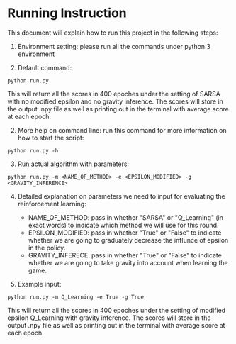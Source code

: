 Running Instruction
====================

This document will explain how to run this project in the following steps:

1. Environment setting: please run all the commands under python 3 environment

2. Default command:
```
python run.py
```
This will return all the scores in 400 epoches under the setting of SARSA with no modified epsilon and no gravity inference. The scores will store in the output .npy file as well as printing out in the terminal with average score at each epoch. 

2. More help on command line: 
run this command for more information on how to start the script:
```
python run.py -h
```

3. Run actual algorithm with parameters:
```
python run.py -m <NAME_OF_METHOD> -e <EPSILON_MODIFIED> -g <GRAVITY_INFERENCE>
```

4. Detailed explanation on parameters we need to input for evaluating the reinforcement learning:
    - NAME_OF_METHOD: pass in whether "SARSA" or "Q_Learning" (in exact words) to indicate which method we will use for this round.
    - EPSILON_MODIFIED: pass in whether "True" or "False" to indicate whether we are going to graduately decrease the influnce of epsilon in the policy.
    - GRAVITY_INFERECE: pass in whether "True" or "False" to indicate whether we are going to take gravity into account when learning the game. 

5. Example input:
```
python run.py -m Q_Learning -e True -g True
```
This will return all the scores in 400 epoches under the setting of modified epsilon Q_Learning with gravity inference. The scores will store in the output .npy file as well as printing out in the terminal with average score at each epoch. 

